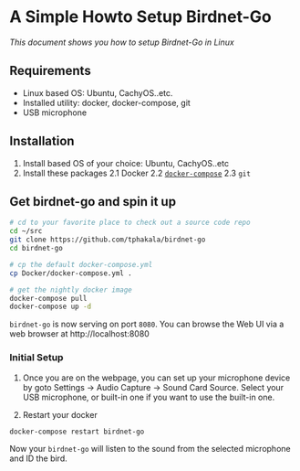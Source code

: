 # A Simple Howto Setup Birdnet-Go
*This document shows you how to setup Birdnet-Go in Linux*


## Requirements
* Linux based OS: Ubuntu, CachyOS..etc.
* Installed utility: docker, docker-compose, git
* USB microphone


## Installation
1. Install based OS of your choice: Ubuntu, CachyOS..etc
2. Install these packages
  2.1 Docker
  2.2 [`docker-compose`][1]
  2.3 `git`

## Get birdnet-go and spin it up
```bash
# cd to your favorite place to check out a source code repo
cd ~/src
git clone https://github.com/tphakala/birdnet-go
cd birdnet-go

# cp the default docker-compose.yml
cp Docker/docker-compose.yml .

# get the nightly docker image
docker-compose pull
docker-compose up -d
```

`birdnet-go` is now serving on port `8080`. You can browse the Web UI via a web browser at http://localhost:8080

### Initial Setup
1. Once you are on the webpage, you can set up your microphone device by goto Settings -> Audio Capture -> Sound Card
Source. Select your USB microphone, or built-in one if you want to use the built-in one.

2. Restart your docker
```bash
docker-compose restart birdnet-go
```

Now your `birdnet-go` will listen to the sound from the selected microphone and ID the bird.


[1]: https://github.com/docker/compose/release
[2]: https://github.com/tphakala/birdnet-go

